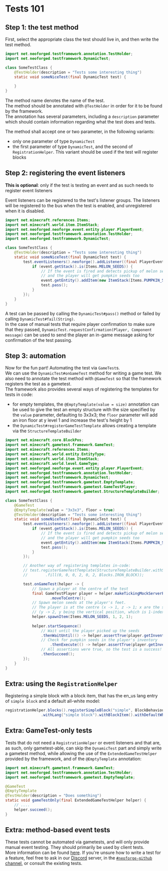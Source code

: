 # Tests 101
## Step 1: the test method
First, select the appropriate class the test should live in, and then write the test method.

```java
import net.neoforged.testframework.annotation.TestHolder;
import net.neoforged.testframework.DynamicTest;

class SomeTestClass {
    @TestHolder(description = "Tests some interesting thing")
    static void someNiceTest(final DynamicTest test) {
        
    }
}
```
The method name denotes the name of the test.  
The method should be annotated with `@TestHolder` in order for it to be found by the framework.  
The annotation has several parameters, including a `description` parameter which should contain information regarding what the test does and tests.

The method shall accept one or two parameter, in the following variants:
- only one parameter of type `DynamicTest`
- the first parameter of type `DynamicTest`, and the second of `RegistrationHelper`. This variant should be used if the test will register blocks

## Step 2: registering the event listeners
**This is optional**: only if the test is testing an event and as such needs to register event listeners

Event listeners can be registered to the test's listener groups. The listeners will be registered to the bus
when the test is enabled, and unregistered when it is disabled.

```java
import net.minecraft.references.Items;
import net.minecraft.world.item.ItemStack;
import net.neoforged.neoforge.event.entity.player.PlayerEvent;
import net.neoforged.testframework.annotation.TestHolder;
import net.neoforged.testframework.DynamicTest;

class SomeTestClass {
    @TestHolder(description = "Tests some interesting thing")
    static void someNiceTest(final DynamicTest test) {
        test.eventListeners().neoforge().addListener((final PlayerEvent.ItemPickupEvent event) -> {
            if (event.getStack().is(Items.MELON_SEEDS)) {
                // If the event is fired and detects pickup of melon seeds, the test will be considered pass
                // and the player will get pumpkin seeds too
                event.getEntity().addItem(new ItemStack(Items.PUMPKIN_SEEDS));
                test.pass();
            }
        });
    }
}
```

A test can be passed by calling the `DynamicTest#pass()` method or failed by calling `DynamicTest#fail(String)`.  
In the case of manual tests that require player confirmation to make sure that they passed, `DynamicTest.requestConfirmation(Player, Component message)` can be used to
send the player an in-game message asking for confirmation of the test passing.

## Step 3: automation
Now for the fun part! Automating the test via `GameTest`s.  
We can use the `DynamicTest#onGameTest` method for writing a game test. We also need to annotate the test method with `@GameTest` so that the framework
registers the test as a gametest.  
The framework also provides several ways of registering the templates for tests in code:
- for empty templates, the `@EmptyTemplate(value = size)` annotation can be used to give the test an empty structure with the size specified by the `value` parameter,
  defaulting to 3x3x3; the `floor` parameter will add an iron floor at y level 1 and increase the test's height by 1
- the `DynamicTest#registerGameTestTemplate` allows creating a template via the `StructureTemplateBuilder`

```java
import net.minecraft.core.BlockPos;
import net.minecraft.gametest.framework.GameTest;
import net.minecraft.references.Items;
import net.minecraft.world.entity.EntityType;
import net.minecraft.world.item.ItemStack;
import net.minecraft.world.level.GameType;
import net.neoforged.neoforge.event.entity.player.PlayerEvent;
import net.neoforged.testframework.annotation.TestHolder;
import net.neoforged.testframework.DynamicTest;
import net.neoforged.testframework.gametest.EmptyTemplate;
import net.neoforged.testframework.gametest.GameTestPlayer;
import net.neoforged.testframework.gametest.StructureTemplateBuilder;

class SomeTestClass {
    @GameTest
    @EmptyTemplate(value = "3x3x3", floor = true)
    @TestHolder(description = "Tests some interesting thing")
    static void someNiceTest(final DynamicTest test) {
        test.eventListeners().neoforge().addListener((final PlayerEvent.ItemPickupEvent event) -> {
            if (event.getStack().is(Items.MELON_SEEDS)) {
                // If the event is fired and detects pickup of melon seeds, the test will be considered pass
                // and the player will get pumpkin seeds too
                event.getEntity().addItem(new ItemStack(Items.PUMPKIN_SEEDS));
                test.pass();
            }
        });

        // Another way of registering templates in-code:
        // test.registerGameTestTemplate(StructureTemplateBuilder.withSize(3, 4, 3)
        //        .fill(0, 0, 0, 2, 0, 2, Blocks.IRON_BLOCK));

        test.onGameTest(helper -> {
            // Spawn a player at the centre of the test
            final GameTestPlayer player = helper.makeTickingMockServerPlayerInLevel(GameType.SURVIVAL)
                    .moveToCentre();
            // Spawn melon seeds at the player's feet.
            // The player is at the centre (x -> 1, z -> 1; x are the south coords and z the north ones, 0 0 being the right-front corner, next to the structure block)
            // (y -> 2, y being the vertical position, which is 1-indexed; since 1, the first layer, is the floor, the player is at 2, the second layer)
            helper.spawnItem(Items.MELON_SEEDS, 1, 2, 1);
            
            helper.startSequence()
                // Wait until the player picked up the seeds 
                .thenWaitUntil(() -> helper.assertTrue(player.getInventory().hasAnyMatching(stack -> stack.is(Items.MELON_SEEDS)), "player has no melon seeds"))
                // Check for pumpkin seeds in the player's inventory
                    .thenExecute(() -> helper.assertTrue(player.getInventory().hasAnyMatching(stack -> stack.is(Items.PUMPKIN_SEEDS)), "player had no pumpkin seeds in their inventory"))
                // All assertions were true, so the test is a success!
                .thenSucceed();
        });
    }
}
```

## Extra: using the `RegistrationHelper`
Registering a simple block with a block item, that has the en_us lang entry of `simple block` and a default all-white model:
```java
registrationHelper.blocks().registerSimpleBlock("simple", BlockBehaviour.Properties.of().destroyTime(10f))
                .withLang("simple block").withBlockItem().withDefaultWhiteModel();
```

## Extra: GameTest-only tests
Tests that do not need a `RegistrationHelper` or event listeners and that are, as such, only gametest-able, can skip the `DynamicTest` part and simply write
a gametest method, while allowing the use of the `ExtendedGameTestHelper` provided by the framework, and of the `@EmptyTemplate` annotation:

```java
import net.minecraft.gametest.framework.GameTest;
import net.neoforged.testframework.annotation.TestHolder;
import net.neoforged.testframework.gametest.EmptyTemplate;

@GameTest
@EmptyTemplate
@TestHolder(description = "Does something")
static void gameTestOnly(final ExtendedGameTestHelper helper) {
    // ....
    helper.succeed();
}
```

## Extra: method-based event tests
These tests cannot be automated via gametests, and will only provide manual event testing. They should primarily be used by client tests.  
More information can be found [here](TESTFRAMEWORK.md).
If you're unsure how to write a test for a feature, feel free to ask in our [Discord](https://discord.neoforged.net/) server, in the [`#neoforge-github` channel](https://discord.com/channels/313125603924639766/852298000042164244), or consult the existing tests.
